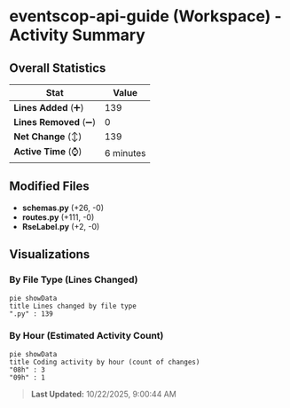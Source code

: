 # eventscop-api-guide (Workspace) - Activity Summary 

## Overall Statistics

| Stat                   | Value                                                             |
| ---------------------- | ----------------------------------------------------------------- |
| **Lines Added** (➕)   | 139                                          |
| **Lines Removed** (➖) | 0                                        |
| **Net Change** (↕)    | 139                |
| **Active Time** (⌚)   | 6 minutes |


## Modified Files
- **schemas.py** (+26, -0)
- **routes.py** (+111, -0)
- **RseLabel.py** (+2, -0)

## Visualizations

### By File Type (Lines Changed)

```mermaid
pie showData
title Lines changed by file type
".py" : 139
```

### By Hour (Estimated Activity Count)

```mermaid
pie showData
title Coding activity by hour (count of changes)
"08h" : 3
"09h" : 1
```


> **Last Updated:** 10/22/2025, 9:00:44 AM
